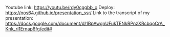 Youtube link: https://youtu.be/rdy0cggbb_o
Deploy: https://nos64.github.io/presentation_ssr/
Link to the transcript of my presentation: https://docs.google.com/document/d/1BpAwgnUFukTENkRPnzXRcbqoCrA_Knk_ri1Ernap6fg/edit#
